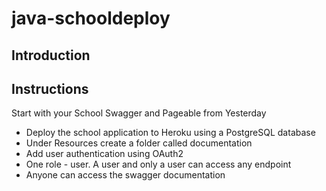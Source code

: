 # java-schooldeploy

## Introduction

## Instructions

Start with your School Swagger and Pageable from Yesterday

* Deploy the school application to Heroku using a PostgreSQL database  
* Under Resources create a folder called documentation
* Add user authentication using OAuth2
* One role - user. A user and only a user can access any endpoint
* Anyone can access the swagger documentation

